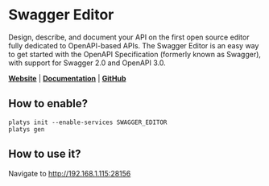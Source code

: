 # Swagger Editor

Design, describe, and document your API on the first open source editor fully dedicated to OpenAPI-based APIs. The Swagger Editor is an easy way to get started with the OpenAPI Specification (formerly known as Swagger), with support for Swagger 2.0 and OpenAPI 3.0.

**[Website](https://swagger.io/tools/swagger-editor/)** | **[Documentation](https://swagger.io/docs/open-source-tools/swagger-editor/)** | **[GitHub](https://github.com/swagger-api/swagger-editor)**

## How to enable?

```
platys init --enable-services SWAGGER_EDITOR
platys gen
```

## How to use it?

Navigate to <http://192.168.1.115:28156>